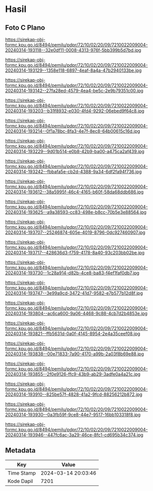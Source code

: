 # Hasil

## Foto C Plano

https://sirekap-obj-formc.kpu.go.id/8494/pemilu/pdpr/72/10/02/20/09/7210022009004-20240314-193118--32e0df11-0008-4313-976f-5bb399b5d7bd.jpg

https://sirekap-obj-formc.kpu.go.id/8494/pemilu/pdpr/72/10/02/20/09/7210022009004-20240314-193129--1358e118-6897-4eaf-8a4a-47b2940133be.jpg

https://sirekap-obj-formc.kpu.go.id/8494/pemilu/pdpr/72/10/02/20/09/7210022009004-20240314-193142--27fa28ed-4579-4ea4-be5c-2e9b79351c00.jpg

https://sirekap-obj-formc.kpu.go.id/8494/pemilu/pdpr/72/10/02/20/09/7210022009004-20240314-193203--b31f8932-e030-4fd4-9292-06ebed9f64c8.jpg

https://sirekap-obj-formc.kpu.go.id/8494/pemilu/pdpr/72/10/02/20/09/7210022009004-20240314-193214--0f1a78bc-8fa3-4e7f-8ec8-64b00615c16d.jpg

https://sirekap-obj-formc.kpu.go.id/8494/pemilu/pdpr/72/10/02/20/09/7210022009004-20240314-193229--9d01b514-e0b8-42b9-ba00-a475ca2af439.jpg

https://sirekap-obj-formc.kpu.go.id/8494/pemilu/pdpr/72/10/02/20/09/7210022009004-20240314-193242--fbbafa5e-cb2d-4388-9a34-6df2fa94f736.jpg

https://sirekap-obj-formc.kpu.go.id/8494/pemilu/pdpr/72/10/02/20/09/7210022009004-20240314-193612--38a5995f-46c4-4165-b60f-58da68ddb686.jpg

https://sirekap-obj-formc.kpu.go.id/8494/pemilu/pdpr/72/10/02/20/09/7210022009004-20240314-193625--a9a38593-cc83-498e-b8cc-70b5e3e88564.jpg

https://sirekap-obj-formc.kpu.go.id/8494/pemilu/pdpr/72/10/02/20/09/7210022009004-20240314-193707--25246874-605e-4019-8796-0dc927460907.jpg

https://sirekap-obj-formc.kpu.go.id/8494/pemilu/pdpr/72/10/02/20/09/7210022009004-20240314-193717--428636d3-f759-4178-8a40-93c203bb02be.jpg

https://sirekap-obj-formc.kpu.go.id/8494/pemilu/pdpr/72/10/02/20/09/7210022009004-20240314-193730--1c28a914-d82b-4ce8-ba83-f4ef1faf0db7.jpg

https://sirekap-obj-formc.kpu.go.id/8494/pemilu/pdpr/72/10/02/20/09/7210022009004-20240314-193747--3e99a9cd-3472-41d7-9582-e7b577b12d8f.jpg

https://sirekap-obj-formc.kpu.go.id/8494/pemilu/pdpr/72/10/02/20/09/7210022009004-20240314-193804--ac6ca600-9a06-4468-9c88-4cb7d2b4853e.jpg

https://sirekap-obj-formc.kpu.go.id/8494/pemilu/pdpr/72/10/02/20/09/7210022009004-20240314-193821--ffb5631d-0a0f-4145-8954-2e4a35ceef08.jpg

https://sirekap-obj-formc.kpu.go.id/8494/pemilu/pdpr/72/10/02/20/09/7210022009004-20240314-193838--00e71833-7a90-4170-a99b-2a03f8b69e88.jpg

https://sirekap-obj-formc.kpu.go.id/8494/pemilu/pdpr/72/10/02/20/09/7210022009004-20240314-193855--2f0e9126-ffc9-43b9-ab29-3adfe0a4a21c.jpg

https://sirekap-obj-formc.kpu.go.id/8494/pemilu/pdpr/72/10/02/20/09/7210022009004-20240314-193910--825be57f-4828-41a2-9fcd-88256212b872.jpg

https://sirekap-obj-formc.kpu.go.id/8494/pemilu/pdpr/72/10/02/20/09/7210022009004-20240314-193930--0a3fb59f-9ce8-44e7-9517-16bb103318f8.jpg

https://sirekap-obj-formc.kpu.go.id/8494/pemilu/pdpr/72/10/02/20/09/7210022009004-20240314-193946--447fc6ac-3a29-46ce-8fc1-cd695b34c374.jpg


## Metadata

| Key        | Value               |
| ---------- | ------------------- |
| Time Stamp | 2024-03-14 20:03:46 |
| Kode Dapil | 7201                |



